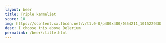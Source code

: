 ```yaml
---
layout: beer
title: Triple karmeliet
score: 10
img: https://scontent.xx.fbcdn.net/v/t1.0-0/p480x480/1654211_10152293087868745_1642505899_n.jpg?oh=289a831fd06cae052c6d4d134512394b&oe=5889F423
desc: I choose this above Delerium
permalink: /beer/:title.html
---
```

